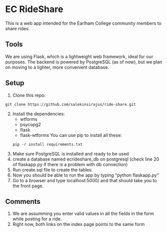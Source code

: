 # EC RideShare
This is a web app intended for the Earlham College community members
to share rides.

## Tools
We are using Flask, which is a lightweight web framework, ideal for our
purposes. The backend is powered by PostgreSQL (as of now), but we plan
on moving to a lighter, more convenient database.


## Setup
1. Clone this repo:
```
git clone https://github.com/salekinsirajus/ride-share.git
```   
2. Install the dependencies:
    * wtforms 
    * psycopg2
    * flask 
    * flask-wtforms
    You can use pip to install all these:
    ```
    pip -r install requirements.txt
    ```
3. Make sure PostgreSQL is installed and ready to be used
2. create a database named ecrideshare_db on postgresql 
(check line 20 of flaskapp.py if there is a problem with db connection)
3. Run create.sql file to create the tables.
4. Now you should be able to run the app by typing "python flaskapp.py"
5. Go to a browser and type localhost:5000/ and that should take you to the front page.

## Comments
1. We are assumming you enter valid values in all the fields in the form 
    while posting for a ride.
2. Right now, both links on the index page points to the same form

